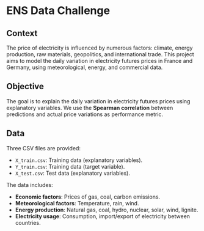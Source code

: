 # ENS Data Challenge

## Context
The price of electricity is influenced by numerous factors: climate, energy production, raw materials, geopolitics, and international trade. This project aims to model the daily variation in electricity futures prices in France and Germany, using meteorological, energy, and commercial data.

## Objective
The goal is to explain the daily variation in electricity futures prices using explanatory variables. We use the **Spearman correlation** between predictions and actual price variations as performance metric. 

## Data
Three CSV files are provided:
- `X_train.csv`: Training data (explanatory variables).
- `Y_train.csv`: Training data (target variable).
- `X_test.csv`: Test data (explanatory variables).

The data includes:
- **Economic factors**: Prices of gas, coal, carbon emissions.
- **Meteorological factors**: Temperature, rain, wind.
- **Energy production**: Natural gas, coal, hydro, nuclear, solar, wind, lignite.
- **Electricity usage**: Consumption, import/export of electricity between countries.

